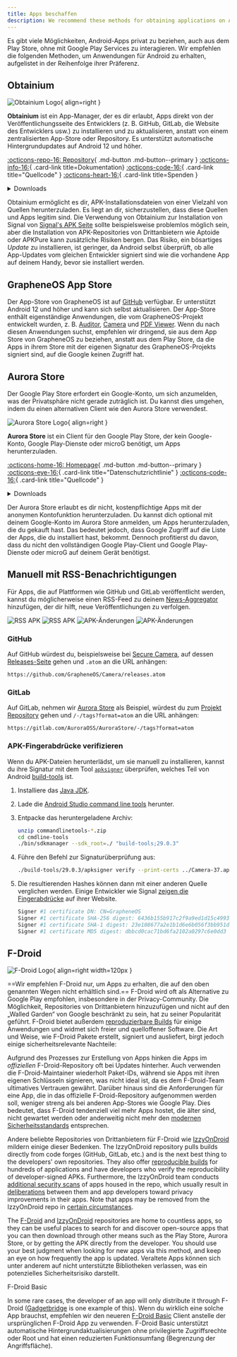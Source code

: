 ```yaml
---
title: Apps beschaffen
description: We recommend these methods for obtaining applications on Android without interacting with Google Play Services.
---
```


Es gibt viele Möglichkeiten, Android-Apps privat zu beziehen, auch aus dem Play Store, ohne mit Google Play Services zu interagieren. Wir empfehlen die folgenden Methoden, um Anwendungen für Android zu erhalten, aufgelistet in der Reihenfolge ihrer Präferenz.

## Obtainium

<div class="admonition recommendation" markdown>

![Obtainium Logo](../assets/img/android/obtainium.svg){ align=right }

**Obtainium** ist ein App-Manager, der es dir erlaubt, Apps direkt von der Veröffentlichungsseite des Entwicklers (z. B. GitHub, GitLab, die Website des Entwicklers usw.) zu installieren und zu aktualisieren, anstatt von einem zentralisierten App-Store oder Repository. Es unterstützt automatische Hintergrundupdates auf Android 12 und höher.

[:octicons-repo-16: Repository](https://github.com/ImranR98/Obtainium#readme){ .md-button .md-button--primary }
[:octicons-info-16:](https://github.com/ImranR98/Obtainium/wiki){ .card-link title=Dokumentation}
[:octicons-code-16:](https://github.com/ImranR98/Obtainium){ .card-link title="Quellcode" }
[:octicons-heart-16:](https://github.com/sponsors/ImranR98){ .card-link title=Spenden }

<details class="downloads" markdown>
<summary>Downloads</summary>

- [:simple-github: GitHub](https://github.com/ImranR98/Obtainium/releases)

</details>

</div>

Obtainium ermöglicht es dir, APK-Installationsdateien von einer Vielzahl von Quellen herunterzuladen. Es liegt an dir, sicherzustellen, dass diese Quellen und Apps legitim sind. Die Verwendung von Obtainium zur Installation von Signal von [Signal's APK Seite](https://signal.org/android/apk) sollte beispielsweise problemlos möglich sein, aber die Installation von APK-Repositories von Drittanbietern wie Aptoide oder APKPure kann zusätzliche Risiken bergen. Das Risiko, ein bösartiges _Update_ zu installieren, ist geringer, da Android selbst überprüft, ob alle App-Updates vom gleichen Entwickler signiert sind wie die vorhandene App auf deinem Handy, bevor sie installiert werden.

## GrapheneOS App Store

Der App-Store von GrapheneOS ist auf [GitHub](https://github.com/GrapheneOS/Apps/releases) verfügbar. Er unterstützt Android 12 und höher und kann sich selbst aktualisieren. Der App-Store enthält eigenständige Anwendungen, die vom GrapheneOS-Projekt entwickelt wurden, z. B. [Auditor](../device-integrity.md#auditor-android), [Camera](general-apps.md#secure-camera) und [PDF Viewer](general-apps.md#secure-pdf-viewer). Wenn du nach diesen Anwendungen suchst, empfehlen wir dringend, sie aus dem App Store von GrapheneOS zu beziehen, anstatt aus dem Play Store, da die Apps in ihrem Store mit der eigenen Signatur des GrapheneOS-Projekts signiert sind, auf die Google keinen Zugriff hat.

## Aurora Store

Der Google Play Store erfordert ein Google-Konto, um sich anzumelden, was der Privatsphäre nicht gerade zuträglich ist. Du kannst dies umgehen, indem du einen alternativen Client wie den Aurora Store verwendest.

<div class="admonition recommendation" markdown>

![Aurora Store Logo](../assets/img/android/aurora-store.webp){ align=right }

**Aurora Store** ist ein Client für den Google Play Store, der kein Google-Konto, Google Play-Dienste oder microG benötigt, um Apps herunterzuladen.

[:octicons-home-16: Homepage](https://auroraoss.com){ .md-button .md-button--primary }
[:octicons-eye-16:](https://gitlab.com/AuroraOSS/AuroraStore/-/blob/master/POLICY.md){ .card-link title="Datenschutzrichtlinie" }
[:octicons-code-16:](https://gitlab.com/AuroraOSS/AuroraStore){ .card-link title="Quellcode" }

<details class="downloads" markdown>
<summary>Downloads</summary>

- [:simple-gitlab: GitLab](https://gitlab.com/AuroraOSS/AuroraStore/-/releases)

</details>

</div>

Der Aurora Store erlaubt es dir nicht, kostenpflichtige Apps mit der anonymen Kontofunktion herunterzuladen. Du kannst dich optional mit deinem Google-Konto im Aurora Store anmelden, um Apps herunterzuladen, die du gekauft hast. Das bedeutet jedoch, dass Google Zugriff auf die Liste der Apps, die du installiert hast, bekommt. Dennoch profitierst du davon, dass du nicht den vollständigen Google Play-Client und Google Play-Dienste oder microG auf deinem Gerät benötigst.

## Manuell mit RSS-Benachrichtigungen

Für Apps, die auf Plattformen wie GitHub und GitLab veröffentlicht werden, kannst du möglicherweise einen RSS-Feed zu deinem [News-Aggregator](../news-aggregators.md) hinzufügen, der dir hilft, neue Veröffentlichungen zu verfolgen.

![RSS APK](../assets/img/android/rss-apk-light.png#only-light) ![RSS APK](../assets/img/android/rss-apk-dark.png#only-dark) ![APK-Änderungen](../assets/img/android/rss-changes-light.png#only-light) ![APK-Änderungen](../assets/img/android/rss-changes-dark.png#only-dark)

### GitHub

Auf GitHub würdest du, beispielsweise bei [Secure Camera](general-apps.md#secure-camera), auf dessen [Releases-Seite](https://github.com/GrapheneOS/Camera/releases) gehen und `.atom` an die URL anhängen:

`https://github.com/GrapheneOS/Camera/releases.atom`

### GitLab

Auf GitLab, nehmen wir [Aurora Store](#aurora-store) als Beispiel, würdest du zum [Projekt Repository](https://gitlab.com/AuroraOSS/AuroraStore) gehen und `/-/tags?format=atom` an die URL anhängen:

`https://gitlab.com/AuroraOSS/AuroraStore/-/tags?format=atom`

### APK-Fingerabdrücke verifizieren

Wenn du APK-Dateien herunterlädst, um sie manuell zu installieren, kannst du ihre Signatur mit dem Tool [`apksigner`](https://developer.android.com/studio/command-line/apksigner) überprüfen, welches Teil von Android [build-tools](https://developer.android.com/studio/releases/build-tools) ist.

1. Installiere das [Java JDK](https://oracle.com/java/technologies/downloads).

2. Lade die [Android Studio command line tools](https://developer.android.com/studio#command-tools) herunter.

3. Entpacke das heruntergeladene Archiv:

    ```bash
    unzip commandlinetools-*.zip
    cd cmdline-tools
    ./bin/sdkmanager --sdk_root=./ "build-tools;29.0.3"
    ```

4. Führe den Befehl zur Signaturüberprüfung aus:

    ```bash
    ./build-tools/29.0.3/apksigner verify --print-certs ../Camera-37.apk
    ```

5. Die resultierenden Hashes können dann mit einer anderen Quelle verglichen werden. Einige Entwickler wie Signal [zeigen die Fingerabdrücke](https://signal.org/android/apk) auf ihrer Website.

    ```bash
    Signer #1 certificate DN: CN=GrapheneOS
    Signer #1 certificate SHA-256 digest: 6436b155b917c2f9a9ed1d15c4993a5968ffabc94947c13f2aeee14b7b27ed59
    Signer #1 certificate SHA-1 digest: 23e108677a2e1b1d6e6b056f3bb951df7ad5570c
    Signer #1 certificate MD5 digest: dbbcd0cac71bd6fa2102a0297c6e0dd3
    ```

## F-Droid

![F-Droid Logo](../assets/img/android/f-droid.svg){ align=right width=120px }

\==Wir empfehlen F-Droid nur, um Apps zu erhalten, die auf den oben genannten Wegen nicht erhältlich sind.== F-Droid wird oft als Alternative zu Google Play empfohlen, insbesondere in der Privacy-Community. Die Möglichkeit, Repositories von Drittanbietern hinzuzufügen und nicht auf den „Walled Garden“ von Google beschränkt zu sein, hat zu seiner Popularität geführt. F-Droid bietet außerdem [reproduzierbare Builds](https://f-droid.org/en/docs/Reproducible_Builds) für einige Anwendungen und widmet sich freier und quelloffener Software. Die Art und Weise, wie F-Droid Pakete erstellt, signiert und ausliefert, birgt jedoch einige sicherheitsrelevante Nachteile:

Aufgrund des Prozesses zur Erstellung von Apps hinken die Apps im _offiziellen_ F-Droid-Repository oft bei Updates hinterher. Auch verwenden die F-Droid-Maintainer wiederholt Paket-IDs, während sie Apps mit ihren eigenen Schlüsseln signieren, was nicht ideal ist, da es dem F-Droid-Team ultimatives Vertrauen gewährt. Darüber hinaus sind die Anforderungen für eine App, die in das offizielle F-Droid-Repository aufgenommen werden soll, weniger streng als bei anderen App-Stores wie Google Play. Dies bedeutet, dass F-Droid tendenziell viel mehr Apps hostet, die älter sind, nicht gewartet werden oder anderweitig nicht mehr den [modernen Sicherheitsstandards](https://developer.android.com/google/play/requirements/target-sdk) entsprechen.

Andere beliebte Repositories von Drittanbietern für F-Droid wie [IzzyOnDroid](https://apt.izzysoft.de/fdroid) mildern einige dieser Bedenken. The IzzyOnDroid repository pulls builds directly from code forges (GitHub, GitLab, etc.) and is the next best thing to the developers' own repositories. They also offer [reproducible builds](https://android.izzysoft.de/articles/named/iod-rbs-mirrors-clients) for hundreds of applications and have developers who verify the reproducibility of developer-signed APKs. Furthermore, the IzzyOnDroid team conducts [additional security scans](https://android.izzysoft.de/articles/named/iod-scan-apkchecks) of apps housed in the repo, which usually result in [deliberations](https://github.com/gouravkhunger/QuotesApp/issues/22) between them and app developers toward privacy improvements in their apps. Note that apps may be removed from the IzzyOnDroid repo in [certain circumstances](https://gitlab.com/IzzyOnDroid/repo#are-apps-removed-from-the-repo--and-when-does-that-happen).

The [F-Droid](https://f-droid.org/en/packages) and [IzzyOnDroid](https://apt.izzysoft.de/fdroid) repositories are home to countless apps, so they can be useful places to search for and discover open-source apps that you can then download through other means such as the Play Store, Aurora Store, or by getting the APK directly from the developer. You should use your best judgment when looking for new apps via this method, and keep an eye on how frequently the app is updated. Veraltete Apps können sich unter anderem auf nicht unterstützte Bibliotheken verlassen, was ein potenzielles Sicherheitsrisiko darstellt.

<div class="admonition note" markdown>
<p class="admonition-title">F-Droid Basic</p>

In some rare cases, the developer of an app will only distribute it through F-Droid ([Gadgetbridge](../health-and-wellness.md#gadgetbridge) is one example of this). Wenn du wirklich eine solche App brauchst, empfehlen wir den neueren [F-Droid Basic](https://f-droid.org/en/packages/org.fdroid.basic) Client anstelle der ursprünglichen F-Droid App zu verwenden. F-Droid Basic unterstützt automatische Hintergrundaktualisierungen ohne privilegierte Zugriffsrechte oder Root und hat einen reduzierten Funktionsumfang (Begrenzung der Angriffsfläche).

</div>
